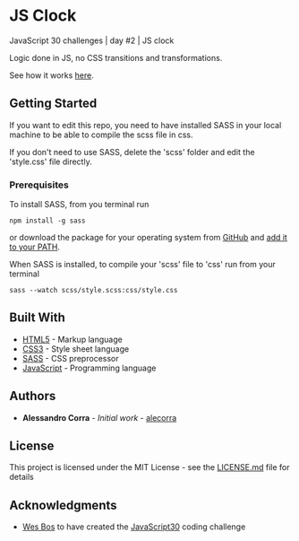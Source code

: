 # JS Clock

JavaScript 30 challenges | day #2 | JS clock

Logic done in JS, no CSS transitions and transformations.

See how it works [here](https://codepen.io/alecorra/pen/BapOyZb).

## Getting Started

If you want to edit this repo, you need to have installed SASS in your local machine to be able to compile the scss file in css.

If you don't need to use SASS, delete the 'scss' folder and edit the 'style.css' file directly.

### Prerequisites

To install SASS, from you terminal run

```
npm install -g sass
```

or download the package for your operating system from [GitHub](https://github.com/sass/dart-sass/releases/tag/1.32.8) and [add it to your PATH](https://katiek2.github.io/path-doc/).

When SASS is installed, to compile your 'scss' file to 'css' run from your terminal

```
sass --watch scss/style.scss:css/style.css
```

## Built With

- [HTML5](https://developer.mozilla.org/en-US/docs/Web/Guide/HTML/HTML5) - Markup language
- [CSS3](https://www.w3schools.com/css/) - Style sheet language
- [SASS](https://sass-lang.com/) - CSS preprocessor
- [JavaScript](https://www.javascript.com/) - Programming language

## Authors

- **Alessandro Corra** - _Initial work_ - [alecorra](https://github.com/alecorra)

## License

This project is licensed under the MIT License - see the [LICENSE.md](LICENSE.md) file for details

## Acknowledgments

- [Wes Bos](https://twitter.com/wesbos) to have created the [JavaScript30](https://javascript30.com/) coding challenge

